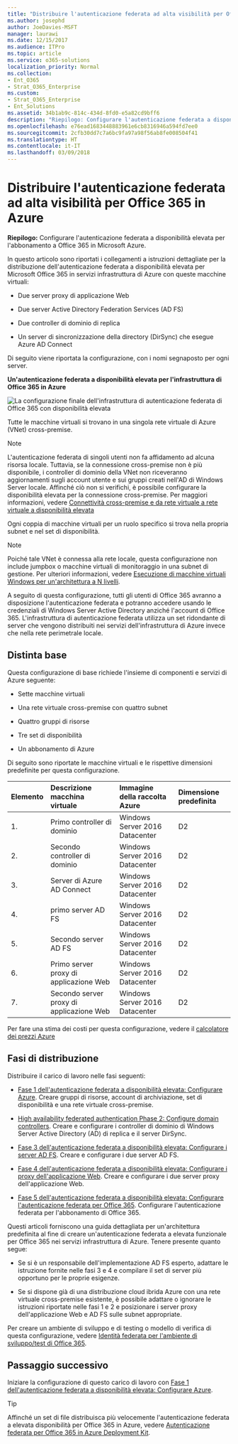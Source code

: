 ```yaml
---
title: "Distribuire l'autenticazione federata ad alta visibilità per Office 365 in Azure"
ms.author: josephd
author: JoeDavies-MSFT
manager: laurawi
ms.date: 12/15/2017
ms.audience: ITPro
ms.topic: article
ms.service: o365-solutions
localization_priority: Normal
ms.collection:
- Ent_O365
- Strat_O365_Enterprise
ms.custom:
- Strat_O365_Enterprise
- Ent_Solutions
ms.assetid: 34b1ab9c-814c-434d-8fd0-e5a82cd9bff6
description: "Riepilogo: Configurare l'autenticazione federata a disponibilità elevata per l'abbonamento a Office 365 in Microsoft Azure."
ms.openlocfilehash: e76ead1683448883961e6cb8316946a594fd7ee0
ms.sourcegitcommit: 2cfb30dd7c7a6bc9fa97a98f56ab8fe008504f41
ms.translationtype: HT
ms.contentlocale: it-IT
ms.lasthandoff: 03/09/2018
---
```

# <a name="deploy-high-availability-federated-authentication-for-office-365-in-azure"></a>Distribuire l'autenticazione federata ad alta visibilità per Office 365 in Azure

 **Riepilogo:** Configurare l'autenticazione federata a disponibilità elevata per l'abbonamento a Office 365 in Microsoft Azure.
  
In questo articolo sono riportati i collegamenti a istruzioni dettagliate per la distribuzione dell'autenticazione federata a disponibilità elevata per Microsoft Office 365 in servizi infrastruttura di Azure con queste macchine virtuali:
  
- Due server proxy di applicazione Web
    
- Due server Active Directory Federation Services (AD FS)
    
- Due controller di dominio di replica
    
- Un server di sincronizzazione della directory (DirSync) che esegue Azure AD Connect
    
Di seguito viene riportata la configurazione, con i nomi segnaposto per ogni server.
  
**Un'autenticazione federata a disponibilità elevata per l'infrastruttura di Office 365 in Azure**

![La configurazione finale dell'infrastruttura di autenticazione federata di Office 365 con disponibilità elevata](images/c5da470a-f2aa-489a-a050-df09b4d641df.png)
  
Tutte le macchine virtuali si trovano in una singola rete virtuale di Azure (VNet) cross-premise. 
  
> [!NOTE]
> L'autenticazione federata di singoli utenti non fa affidamento ad alcuna risorsa locale. Tuttavia, se la connessione cross-premise non è più disponibile, i controller di dominio della VNet non riceveranno aggiornamenti sugli account utente e sui gruppi creati nell'AD di Windows Server locale. Affinché ciò non si verifichi, è possibile configurare la disponibilità elevata per la connessione cross-premise. Per maggiori informazioni, vedere [Connettività cross-premise e da rete virtuale a rete virtuale a disponibilità elevata](https://docs.microsoft.com/azure/vpn-gateway/vpn-gateway-highlyavailable)
  
Ogni coppia di macchine virtuali per un ruolo specifico si trova nella propria subnet e nel set di disponibilità.
  
> [!NOTE]
> Poiché tale VNet è connessa alla rete locale, questa configurazione non include jumpbox o macchine virtuali di monitoraggio in una subnet di gestione. Per ulteriori informazioni, vedere [Esecuzione di macchine virtuali Windows per un'architettura a N livelli](https://docs.microsoft.com/azure/guidance/guidance-compute-n-tier-vm). 
  
A seguito di questa configurazione, tutti gli utenti di Office 365 avranno a disposizione l'autenticazione federata e potranno accedere usando le credenziali di Windows Server Active Directory anziché l'account di Office 365. L'infrastruttura di autenticazione federata utilizza un set ridondante di server che vengono distribuiti nei servizi dell'infrastruttura di Azure invece che nella rete perimetrale locale.
  
## <a name="bill-of-materials"></a>Distinta base

Questa configurazione di base richiede l'insieme di componenti e servizi di Azure seguente:
  
- Sette macchine virtuali
    
- Una rete virtuale cross-premise con quattro subnet
    
- Quattro gruppi di risorse
    
- Tre set di disponibilità
    
- Un abbonamento di Azure
    
Di seguito sono riportate le macchine virtuali e le rispettive dimensioni predefinite per questa configurazione.
  
|**Elemento**|**Descrizione macchina virtuale**|**Immagine della raccolta Azure**|**Dimensione predefinita**|
|:-----|:-----|:-----|:-----|
|1.  <br/> |Primo controller di dominio  <br/> |Windows Server 2016 Datacenter  <br/> |D2  <br/> |
|2.  <br/> |Secondo controller di dominio  <br/> |Windows Server 2016 Datacenter  <br/> |D2  <br/> |
|3.  <br/> |Server di Azure AD Connect  <br/> |Windows Server 2016 Datacenter  <br/> |D2  <br/> |
|4.  <br/> |primo server AD FS  <br/> |Windows Server 2016 Datacenter  <br/> |D2  <br/> |
|5.  <br/> |Secondo server AD FS  <br/> |Windows Server 2016 Datacenter  <br/> |D2  <br/> |
|6.  <br/> |Primo server proxy di applicazione Web  <br/> |Windows Server 2016 Datacenter  <br/> |D2  <br/> |
|7.  <br/> |Secondo server proxy di applicazione Web  <br/> |Windows Server 2016 Datacenter  <br/> |D2  <br/> |
   
Per fare una stima dei costi per questa configurazione, vedere il [calcolatore dei prezzi Azure](https://azure.microsoft.com/pricing/calculator/)
  
## <a name="phases-of-deployment"></a>Fasi di distribuzione

Distribuire il carico di lavoro nelle fasi seguenti:
  
- [Fase 1 dell'autenticazione federata a disponibilità elevata: Configurare Azure](high-availability-federated-authentication-phase-1-configure-azure.md). Creare gruppi di risorse, account di archiviazione, set di disponibilità e una rete virtuale cross-premise.
    
- [High availability federated authentication Phase 2: Configure domain controllers](high-availability-federated-authentication-phase-2-configure-domain-controllers.md). Creare e configurare i controller di dominio di Windows Server Active Directory (AD) di replica e il server DirSync.
    
- [Fase 3 dell'autenticazione federata a disponibilità elevata: Configurare i server AD FS](high-availability-federated-authentication-phase-3-configure-ad-fs-servers.md). Creare e configurare i due server AD FS.
    
- [Fase 4 dell'autenticazione federata a disponibilità elevata: Configurare i proxy dell'applicazione Web](high-availability-federated-authentication-phase-4-configure-web-application-pro.md). Creare e configurare i due server proxy dell'applicazione Web.
    
- [Fase 5 dell'autenticazione federata a disponibilità elevata: Configurare l'autenticazione federata per Office 365](high-availability-federated-authentication-phase-5-configure-federated-authentic.md). Configurare l'autenticazione federata per l'abbonamento di Office 365.
    
Questi articoli forniscono una guida dettagliata per un'architettura predefinita al fine di creare un'autenticazione federata a elevata funzionale per Office 365 nei servizi infrastruttura di Azure. Tenere presente quanto segue:
  
- Se si è un responsabile dell'implementazione AD FS esperto, adattare le istruzione fornite nelle fasi 3 e 4 e compilare il set di server più opportuno per le proprie esigenze.
    
- Se si dispone già di una distribuzione cloud ibrida Azure con una rete virtuale cross-premise esistente, è possibile adattare o ignorare le istruzioni riportate nelle fasi 1 e 2 e posizionare i server proxy dell'applicazione Web e AD FS sulle subnet appropriate.
    
Per creare un ambiente di sviluppo e di testing o modello di verifica di questa configurazione, vedere [Identità federata per l'ambiente di sviluppo/test di Office 365](federated-identity-for-your-office-365-dev-test-environment.md).
  
## <a name="next-step"></a>Passaggio successivo

Iniziare la configurazione di questo carico di lavoro con [Fase 1 dell'autenticazione federata a disponibilità elevata: Configurare Azure](high-availability-federated-authentication-phase-1-configure-azure.md). 
  
> [!TIP]
> Affinché un set di file distribuisca più velocemente l'autenticazione federata a elevata disponibilità per Office 365 in Azure, vedere [Autenticazione federata per Office 365 in Azure Deployment Kit](https://gallery.technet.microsoft.com/Federated-Authentication-8a9f1664). 
 

